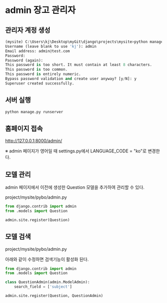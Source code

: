 # admin 장고 관리자 


## 관리자 계정 생성 

``` python
(mysite) C:\Users\kj\Desktop\myGit\django\projects\mysite>python manage.py createsuperuser
Username (leave blank to use 'kj'): admin
Email address: admin@test.com
Password: 
Password (again): 
This password is too short. It must contain at least 8 characters.
This password is too common.
This password is entirely numeric.
Bypass password validation and create user anyway? [y/N]: y
Superuser created successfully.
```


## 서버 실행 
``` python 
python manage.py runserver
```

## 홈페이지 접속 

http://127.0.0.1:8000/admin/


※ admin 페이지가 영어일 때 settings.py에서 LANGUAGE_CODE = "ko"로 변경한다.


## 모델 관리

admin 페이지에서 이전에 생성한 Question 모델을 추가하여 관리할 수 있다.


project/mysite/pybo/admin.py

``` python 
from django.contrib import admin
from .models import Question

admin.site.register(Question)

```


## 모델 검색 


project/mysite/pybo/admin.py

아래와 같이 수정하면 검색기능이 활성화 된다.

``` python
from django.contrib import admin
from .models import Question

class QuestionAdmin(admin.ModelAdmin):
    search_field = ['subject']

admin.site.register(Question, QuestionAdmin)

```























``` python
```